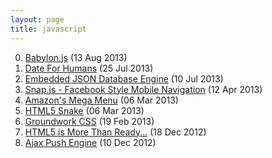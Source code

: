 ```yaml
---
layout: page
title: javascript
---
```


0. [Babylon.js](/bookmark/2013/08/13/babylon-js.html) (13 Aug 2013) 
1. [Date For Humans](/bookmark/2013/07/25/date-for-humans.html) (25 Jul 2013) 
2. [Embedded JSON Database Engine](/bookmark/2013/07/10/ejdb.html) (10 Jul 2013) 
3. [Snap.js - Facebook Style Mobile Navigation](/bookmark/2013/04/12/snap-facebook-navigation.html) (12 Apr 2013) 
4. [Amazon's Mega Menu](/bookmark/2013/03/06/megamenus.html) (06 Mar 2013) 
5. [HTML5 Snake](/bookmark/2013/03/06/html5-snake.html) (06 Mar 2013) 
6. [Groundwork CSS](/bookmark/2013/02/19/groundwork.html) (19 Feb 2013) 
7. [HTML5 is More Than Ready...](/bookmark/2012/12/18/sencha-html5-contest.html) (18 Dec 2012) 
8. [Ajax Push Engine](/bookmark/2012/12/10/ape.html) (10 Dec 2012) 
